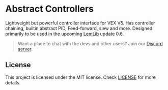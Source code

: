 # Abstract Controllers
Lightweight but powerful controller interface for VEX V5. Has controller chaining, builtin abstract PID, Feed-forward, slew and more. Designed primarily to be used in the upcoming [LemLib](https://github.com/Lemlib/LemLib) update 0.6.

> Want a place to chat with the devs and other users? Join our [Discord server](https://discord.gg/pCHr7XZUTj).

## License
This project is licensed under the MIT license. Check [LICENSE](https://github.com/LemLib/abstract-controllers/blob/master/LICENSE) for more details.